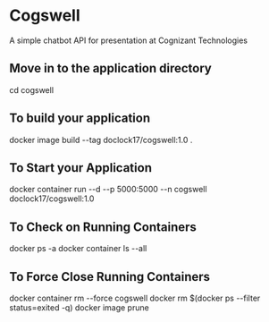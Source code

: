 # Cogswell
A simple chatbot API for presentation at Cognizant Technologies


## Move in to the application directory
cd cogswell

## To build your application
docker image build --tag doclock17/cogswell:1.0 .

## To Start your Application
docker container run --d --p 5000:5000 --n cogswell doclock17/cogswell:1.0

## To Check on Running Containers
docker ps -a 
docker container ls --all

## To Force Close Running Containers
docker container rm --force cogswell
docker rm $(docker ps --filter status=exited -q)
docker image prune
